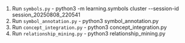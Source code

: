 1. Run `symbols.py` - python3 -m learning.symbols cluster --session-id session_20250808_220541
2. Run `symbol_annotation.py` - python3 symbol_annotation.py
3. Run `concept_integration.py` - python3 concept_integration.py
4. Run `relationship_mining.py` - python3 relationship_mining.py